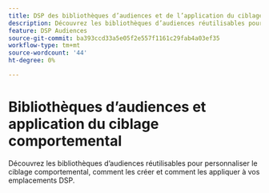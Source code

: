 ```yaml
---
title: DSP des bibliothèques d’audiences et de l’application du ciblage comportemental
description: Découvrez les bibliothèques d’audiences réutilisables pour personnaliser le ciblage comportemental.
feature: DSP Audiences
source-git-commit: ba393ccd33a5e05f2e557f1161c29fab4a03ef35
workflow-type: tm+mt
source-wordcount: '44'
ht-degree: 0%

---
```


# Bibliothèques d’audiences et application du ciblage comportemental

Découvrez les bibliothèques d’audiences réutilisables pour personnaliser le ciblage comportemental, comment les créer et comment les appliquer à vos emplacements DSP.

<!--
>[!VIDEO]()
-->
